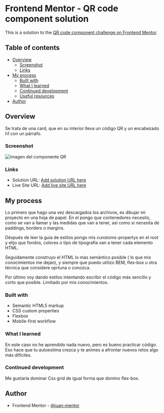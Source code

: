 # Frontend Mentor - QR code component solution

This is a solution to the [QR code component challenge on Frontend Mentor](https://www.frontendmentor.io/challenges/qr-code-component-iux_sIO_H).

## Table of contents

- [Overview](#overview)
  - [Screenshot](#screenshot)
  - [Links](#links)
- [My process](#my-process)
  - [Built with](#built-with)
  - [What I learned](#what-i-learned)
  - [Continued development](#continued-development)
  - [Useful resources](#useful-resources)
- [Author](#author)
  



## Overview
Se trata de una card, que en su interior lleva un código QR y un encabezado h1 con un párrafo.

### Screenshot
![imagen del componente QR](images/component-qr-mobile.png)

### Links

- Solution URL: [Add solution URL here](https://your-solution-url.com)
- Live Site URL: [Add live site URL here](https://juan-mentor.github.io/qr-code-component-main-ruta-aprendizaje/)

## My process
 Lo primero que hago una vez descargados los archivos, es dibujar mi proyecto en una hoja de papel. En el pongo que contenedores
 necesito, como se van a llamar y las medidas que van a tener, así como si necesita de paddings, borders o margins.

 Déspués de leer la guia de estilos pongo mis cunstoms-propertys en el root y elijo que fondos, colores o tipo de tipografía van
 a tener cada elemento HTML.

 Seguidamente construyo el HTML lo más semántico posible ( lo que mis conocimientos me dejan), y siempre que puedo utilizo BEM, 
 flex-box u otra técnica que considere oprtuna o conozca.

 Por último voy dando estilos intentando escribir el código más sencillo y corto que posible. Limitado por mis conocimientos.

### Built with

- Semantic HTML5 markup
- CSS custom properties
- Flexbox
- Mobile-first workflow

### What I learned
En este caso no he aprendido nada nuevo, pero es bueno practicar código. Eso hace que tu autoestima crezca y te animes a afrontar
nuevos retos algo más difíciles.

### Continued development

Me gustaría dominar Css grid de igual forma que domino flex-box.

## Author

- Frontend Mentor - [@juan-mentor](https://www.frontendmentor.io/profile/juan-mentor)
